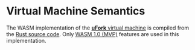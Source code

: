 # Virtual Machine Semantics

The WASM implementation of
the [**uFork** virtual machine](../ufork.md)
is compiled from
the [Rust source code](../ufork-rust/vm.md).
Only [WASM 1.0 (MVP)](https://github.com/WebAssembly/design/blob/main/MVP.md)
features are used in this implementation.
